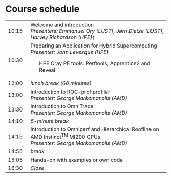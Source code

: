 # Course schedule


<table style="text-align: left;">
<tbody>
    <tr>
        <td>10:15&nbsp;&nbsp;</td>
        <td>Welcome and introduction<br>
        <em>Presenters: Emmanuel Ory (LUST), Jørn Dietze (LUST), Harvey Richardson (HPE)(</em>
        <!-- <br><em>Recording: <code>/project/project_465000388/recordings/00_Introduction.mp4</code> on LUMI only.</em>
        -->
        </td>
    </tr>
    <tr>
        <td>10:30</td>
        <td>Preparing an Application for Hybrid Supercomputing<br/>
        <em>Presenter: John Levesque (HPE)</em>
        <ul>
            <lii>HPE Cray PE tools: Perftools, Apprentice2 and Reveal</li>
        </ul>
        <!--<em>Slide files: <code>/project/project_465000388/slides/HPE/01_EX_Architecture.pdf</code> on LUMI only.</em>
        <br><em>Recording: <code>/project/project_465000388/recordings/01_Cray_EX_Architecture.mp4</code> on LUMI only.</em>
        -->
        </td>
    </tr>
    <tr>
        <td>12:00</td>
        <td><em>lunch break (60 minutes)</em>
        </td>
    </tr>
    <tr>
        <td>13:00</td>
        <td>Introduction to ROC-prof profiler<br/>
        <!--AMD ROCm<sup>TM</sup> Profiling Tools: Rocprof, Omniperf and Omnitrace<br/>-->
        <em>Presenter: George Markomanolis (AMD)</em>
        <!--<br><em><a href="../files/01_introduction_amd_rocm.pdf">Slides for download</a></em>
        <br><em>Recording: <code>/project/project_465000388/recordings/14_Introduction_AMD_ROCm.mp4</code> on LUMI only.</em>
        -->
        </td>
    </tr>
    <tr>
        <td>13:30</td>
        <td>Introduction to OmniTrace<br/>
        <!--AMD ROCm<sup>TM</sup> Profiling Tools: Rocprof, Omniperf and Omnitrace<br/>-->
        <em>Presenter: George Markomanolis (AMD)</em>
        <!--<br><em><a href="../files/01_introduction_amd_rocm.pdf">Slides for download</a></em>
        <br><em>Recording: <code>/project/project_465000388/recordings/14_Introduction_AMD_ROCm.mp4</code> on LUMI only.</em>
        -->
        </td>
    </tr>
    <tr>
        <td>14:10</td>
        <td><em>5-minute break</em>
        </td>
    </tr>
    <tr>
        <td>14:15</td>
        <td>Introduction to Omniperf and Hierarchical Roofline on AMD Instinct<sup>TM</sup> MI200 GPUs<br/>
        <!--AMD ROCm<sup>TM</sup> Profiling Tools: Rocprof, Omniperf and Omnitrace<br/>-->
        <em>Presenter: George Markomanolis (AMD)</em>
        <!--<br><em><a href="../files/01_introduction_amd_rocm.pdf">Slides for download</a></em>
        <br><em>Recording: <code>/project/project_465000388/recordings/14_Introduction_AMD_ROCm.mp4</code> on LUMI only.</em>
        -->
        </td>
    </tr>
    <tr>
        <td>14:55</td>
        <td><em>break</em>
        </td>
    </tr>
    <tr>
        <td>15:05</td>
        <td>Hands-on with examples or own code
        </td>
    </tr> 
    <tr>
        <td>16:30</td>
        <td><em>Close</em>
        </td>
    </tr>
</tbody>
</table>
